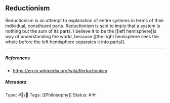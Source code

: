 ## Reductionism # 

Reductionism is an attempt to explanation of entire systems in terms of their individual, constituent parts. Reductionism is said to imply that a system is nothing but the sum of its parts. I believe it to be the [[left hemisphere]]s way of understanding the world, because [[the right hemisphere sees the whole before the left hemisphere separates it into parts]].

___

##### References

- https://en.m.wikipedia.org/wiki/Reductionism

##### Metadata

Type: #🔵/🔵 
Tags: [[Philosophy]]
Status: #☀️ 